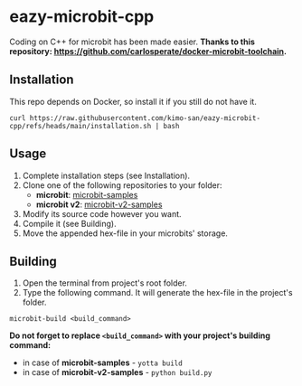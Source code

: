 # eazy-microbit-cpp

Coding on C++ for microbit has been made easier.
**Thanks to this repository: https://github.com/carlosperate/docker-microbit-toolchain.**

## Installation
This repo depends on Docker, so install it if you still do not have it.
```
curl https://raw.githubusercontent.com/kimo-san/eazy-microbit-cpp/refs/heads/main/installation.sh | bash
```

## Usage
1. Complete installation steps (see Installation).
2. Clone one of the following repositories to your folder:
    - **microbit**: [microbit-samples](https://github.com/lancaster-university/microbit-samples)
    - **microbit v2**: [microbit-v2-samples](https://github.com/lancaster-university/microbit-v2-samples)
3. Modify its source code however you want.
4. Compile it (see Building).
5. Move the appended hex-file in your microbits' storage.

## Building
1. Open the terminal from project's root folder.
2. Type the following command. It will generate the hex-file in the project's folder.
```
microbit-build <build_command>
```
**Do not forget to replace ``<build_command>`` with your project's building command:**
- in case of **microbit-samples** - ``yotta build``
- in case of **microbit-v2-samples** - ``python build.py``
